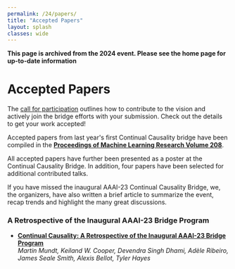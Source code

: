 ```yaml
---
permalink: /24/papers/
title: "Accepted Papers"
layout: splash
classes: wide
---
```


**This page is archived from the 2024 event. Please see the home page for up-to-date information**

# Accepted Papers
The [call for participation](http://www.continualcausality.org/cfp/) outlines how to contribute to the vision and actively join the bridge efforts with your submission. Check out the details to get your work accepted! 

Accepted papers from last year's first Continual Causality bridge have been compiled in the [**Proceedings of Machine Learning Research Volume 208**](https://proceedings.mlr.press/v208/).

All accepted papers have further been presented as a poster at the Continual Causality Bridge. In addition, four papers have been selected for additional contributed talks. 

If you have missed the inaugural AAAI-23 Continual Causality Bridge, we, the organizers, have also written a brief article to summarize the event, recap trends and highlight the many great discussions. 

### A Retrospective of the Inaugural AAAI-23 Bridge Program

* [**Continual Causality: A Retrospective of the Inaugural AAAI-23 Bridge Program**](https://proceedings.mlr.press/v208/mundt23a/mundt23a.pdf)     
	*Martin Mundt, Keiland W. Cooper, Devendra Singh Dhami, Adèle Ribeiro, James Seale Smith, Alexis Bellot, Tyler Hayes*